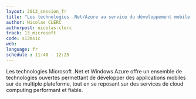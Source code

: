 ```yaml
---
layout: 2013_session_fr
title: "Les technologies .Net/Azure au service du développement mobile multiplateforme"
author: Nicolas CLERC
authorpost: nicolas-clerc
track: 13_microsoft
code: s13ms1c
web: 
language: fr
schedule : 11:40 - 12:25
---
```


Les technologies Microsoft .Net et Windows Azure offre un ensemble de technologies ouvertes permettant de développer des applications mobiles sur de multiple plateforme, tout en se reposant sur des services de cloud computing performant et fiable.
